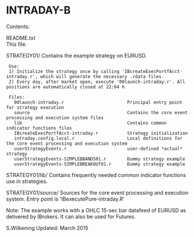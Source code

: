 INTRADAY-B
===========


Contents:


README.txt  
     This file.


STRATEGY01/
     Contains the example strategy on EURUSD.
     
     Use:
     1) Initialize the strategy once by calling 'IBcreateExecPortfAcct-intraday.r', which will generate the necessary .rdata files.
     2) Every day, after market open, execute '00launch-intraday.r'. All positions are automatically closed at 22:04 h
     
     Files:
       00launch-intraday.r                        Principal entry point for strategy execution
       source                                     Contains the core event processing and execution system files
       lib                                        Contains common indicator functions files       
       IBcreateExecPortfAcct-intraday.r           Strategy initialization 
       intraday.config.local.r                    Local definitions for the core event processing and execution system
       userStrategyEvents.r                       user-defined *actual* strategy       
       userStrategyEvents-SIMPLEBBANDS01.r        Dummy strategy example
       userStrategyEvents-SIMPLEBREAKOUT01.r      Dummy strategy example
       

STRATEGY01/lib/ 
     Contains frequently needed common indicator functions use in strategies.


STRATEGY01/source/
     Sources for the core event processing and execution system. Entry point is 'IBexecutePure-intraday.R'


Note: The example works with a OHLC 15-sec bar datafeed of EURUSD as delivered by IBrokers. It can also be used
for Futures.

S.Wilkening
Updated: March 2015

